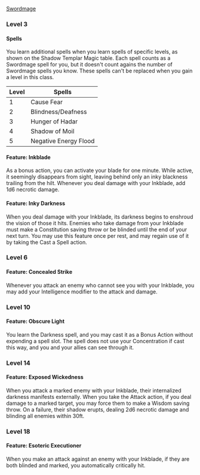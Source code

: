 [Swordmage](https://fairo20.github.io/Swordmage/Swordmage_Class.html)

### Level 3
#### Spells
You learn additional spells when you learn spells of specific levels, as shown on the Shadow Templar Magic table. Each spell counts as a Swordmage spell for you, but it doesn't count agains the number of Swordmage spells you know. These spells can't be replaced when you gain a level in this class.

| Level | Spells                |
| ----- | --------------------- |
| 1     | Cause Fear            |
| 2     | Blindness/Deafness    |
| 3     | Hunger of Hadar       |
| 4     | Shadow of Moil        |
| 5     | Negative Energy Flood |

#### Feature: Inkblade
As a bonus action, you can activate your blade for one minute. While active, it seemingly disappears from sight, leaving behind only an inky blackness trailing from the hilt. Whenever you deal damage with your Inkblade, add 1d6 necrotic damage.  

#### Feature: Inky Darkness
When you deal damage with your Inkblade, its darkness begins to enshroud the vision of those it hits. Enemies who take damage from your Inkblade must make a Constitution saving throw or be blinded until the end of your next turn. You may use this feature once per rest, and may regain use of it by taking the Cast a Spell action. 

### Level 6
#### Feature: Concealed Strike
Whenever you attack an enemy who cannot see you with your Inkblade, you may add your Intelligence modifier to the attack and damage. 

### Level 10
#### Feature: Obscure Light
You learn the Darkness spell, and you may cast it as a Bonus Action without expending a spell slot. The spell does not use your Concentration if cast this way, and you and your allies can see through it. 

### Level 14
#### Feature: Exposed Wickedness
When you attack a marked enemy with your Inkblade, their internalized darkness manifests externally. When you take the Attack action, if you deal damage to a marked target, you may force them to make a Wisdom saving throw. On a failure, their shadow erupts, dealing 2d6 necrotic damage and blinding all enemies within 30ft. 

### Level 18
#### Feature: Esoteric Executioner
When you make an attack against an enemy with your Inkblade, if they are both blinded and marked, you automatically critically hit. 

